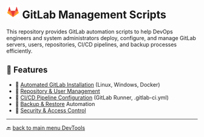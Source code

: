 # <img src="../Assets/pics/icons8-gitlab-48.svg" width="35"> GitLab Management Scripts

This repository provides GitLab automation scripts to help DevOps engineers and system administrators deploy, configure, and manage GitLab servers, users, repositories, CI/CD pipelines, and backup processes efficiently.

## 🚀 Features

- 📂 [Automated GitLab Installation](./Install/) (Linux, Windows, Docker)
- 📂 [Repository & User Management](./Manage/)
- 📂 [CI/CD Pipeline Configuration](./Perf/) (GitLab Runner, .gitlab-ci.yml)
- 📂 [Backup & Restore](./Backup/) Automation
- 📂 [Security & Access Control](./UAC/)

---

🔙 [back to main menu DevTools](../)
